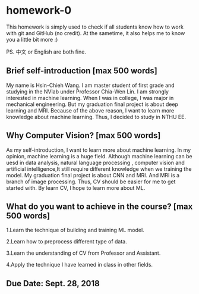 # homework-0
This homework is simply used to check if all students know how to work with git and GitHub (no credit).
At the sametime, it also helps me to know you a little bit more :)

PS. 中文 or English are both fine.

## Brief self-introduction [max 500 words]
My name is Hsin-Chieh Wang. I am master student of first grade and studying in the NVlab under Professor Chia-Wen Lin. I am strongly interested in machine learning. When I was in college, I was major in mechanical engineering. But my graduation final project is about deep learning and MRI. Because of the above reason, I want to learn more knowledge about machine learning. Thus, I decided to study in NTHU EE.


## Why Computer Vision? [max 500 words]
As my self-introduction, I want to learn more about machine learning. In my opinion, machine learning is a huge field. Although machine learning can be uesd in data analysis, natural language processing , computer vision and artificial intelligence,It still require different knowledge when we training the model. My graduation final project is about CNN and MRI. And MRI is a branch of image processing. Thus, CV should be easier for me to get started with. By learn CV, I hope to learn more about ML.  


## What do you want to achieve in the course? [max 500 words]
1.Learn the technique of building and training ML model.

2.Learn how to preprocess different type of data.

3.Learn the understanding of CV from Professor and Assistant.

4.Apply the technique I have learned in class in other fields.


## Due Date: Sept. 28, 2018
